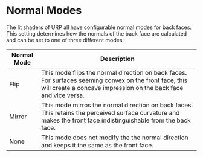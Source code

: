 # Normal Modes
The lit shaders of URP all have configurable normal modes for back faces. This setting determines how the normals of the back face are calculated and can be set to one of three different modes:

 Normal Mode                  | Description                                                  |
| --------------------------- | ------------------------------------------------------------ |
| Flip                        | This mode flips the normal direction on back faces. For surfaces seeming convex on the front face, this will create a concave impression on the back face and vice versa.
| Mirror                      | This mode mirros the normal direction on back faces. This retains the perceived surface curvature and makes the front face indistinguishable from the back face.
| None                        | This mode does not modify the the normal direction and keeps it the same as the front face.